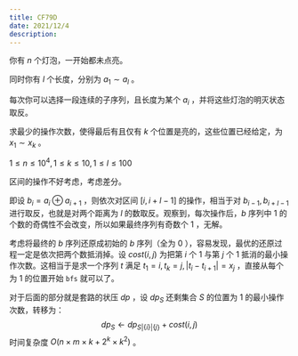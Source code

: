 ```yaml
---
title: CF79D
date: 2021/12/4
description: 　
---
```


你有 $n$ 个灯泡，一开始都未点亮。

同时你有 $l$ 个长度，分别为 $a_1 \sim a_l$ 。

每次你可以选择一段连续的子序列，且长度为某个 $a_i$ ，并将这些灯泡的明灭状态取反。

求最少的操作次数，使得最后有且仅有 $k$ 个位置是亮的，这些位置已经给定，为 $x_1 \sim x_k$ 。

$1\leq n\leq 10^4,1\leq k\leq 10,1\leq l\leq 100$

区间的操作不好考虑，考虑差分。

即设 $b_i=a_i \oplus a_{i+1}$ ，则依次对区间 $[i,i+l-1]$ 的操作，相当于对 $b_{i-1},b_{i+l-1}$ 进行取反，也就是对两个距离为 $l$ 的数取反。观察到，每次操作后，$b$ 序列中 $1$ 的个数的奇偶性不会改变，所以如果最终序列有奇数个 $1$ ，无解。

考虑将最终的 $b$ 序列还原成初始的 $b$ 序列（全为 $0$ ），容易发现，最优的还原过程一定是依次把两个数抵消掉。设 $cost(i,j)$ 为把第 $i$ 个 $1$ 与第 $j$ 个 $1$ 抵消的最小操作次数。这相当于是求一个序列 $t$ 满足 $t_1=i,t_k=j,|t_i-t_{i+1}|=x_j$ ，直接从每个为 $1$ 的位置开始 `bfs` 就可以了。

对于后面的部分就是套路的状压 $dp$ ，设 $dp_S$ 还剩集合 $S$ 的位置为 $1$ 的最小操作次数，转移为：
$$
dp_{S}\leftarrow dp_{S|\{i\}|\{j\}}+cost(i,j)
$$
时间复杂度 $O(n\times m\times k+2^k\times k^2)$ 。